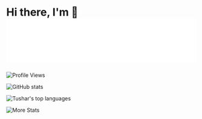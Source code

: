 
  # Hi there, I'm  👋 ![Tushar's GitHub Banner](Tushar%20Chandra%20Logo.png) 


![Profile Views](https://komarev.com/ghpvc/?username=your-github-me-tusharchandra)

![GitHub stats](https://github-readme-stats.vercel.app/api?username=me-tusharchandra&theme=vue-dark&show_icons=true)

![Tushar's top languages](https://github-readme-stats.vercel.app/api/top-langs/?username=me-tusharchandra&layout=compact&show_icons=true&theme=vue-dark)

![More Stats](https://github-readme-streak-stats.herokuapp.com?user=me-tusharchandra&theme=vue-dark)  